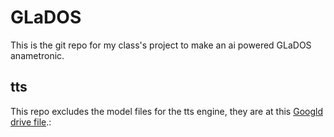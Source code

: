 # GLaDOS
This is the git repo for my class's project to make an ai powered GLaDOS anametronic.

## tts
This repo excludes the model files for the tts engine, they are at this [Googld drive file](https://drive.google.com/file/d/1TRJtctjETgVVD5p7frSVPmgw8z8FFtjD/view?usp=sharing).: 
